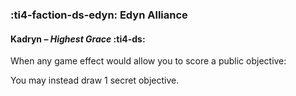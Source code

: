 ### :ti4-faction-ds-edyn: **Edyn Alliance**

#### Kadryn – _Highest Grace_ :ti4-ds:

When any game effect would allow you to score a public objective:

You may instead draw 1 secret objective.
